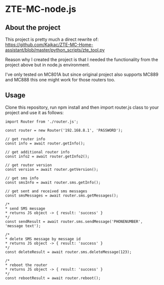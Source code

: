 # ZTE-MC-node.js

## About the project
This project is pretty much a direct rewrite of:
https://github.com/Kajkac/ZTE-MC-Home-assistant/blob/master/python_scripts/zte_tool.py

Reason why I created the project is that I needed the functionality from the project above but in node.js environment.

I've only tested on MC801A but since original project also supports MC889 and MC888 this one might work for those routers too.

## Usage
Clone this repository, run npm install and then import router.js class to your project and use it as follows:

```
import Router from './router.js';

const router = new Router('192.168.8.1', 'PASSWORD');

// get router info
const info = await router.getInfo();

// get additional router info
const info2 = await router.getInfo2();

// get router version
const version = await router.getVersion();

// get sms info
const smsInfo = await router.sms.getInfo();

// get sent and received sms messages
const smsMessages = await router.sms.getMessages();

/*
* send SMS message
* returns JS object -> { result: 'success' }
*/
const sendResult = await router.sms.sendMessage('PHONENUMBER', 'message text');

/*
* delete SMS message by message id
* returns JS object -> { result: 'success' }
*/
const deleteResult = await router.sms.deleteMessage(123);

/*
* reboot the router
* returns JS object -> { result: 'success' }
*/
const rebootResult = await router.reboot();
```
